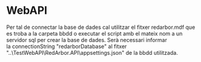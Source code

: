 # WebAPI
Per tal de connectar la base de dades cal utilitzar el fitxer redarbor.mdf que es troba a la carpeta bbdd o executar el script amb el mateix nom a un servidor sql per crear la base de dades.
Serà necessari informar la connectionString "redarborDatabase" al fitxer "..\TestWebAPI\RedArbor.API\appsettings.json" de la bbdd utilitzada.
